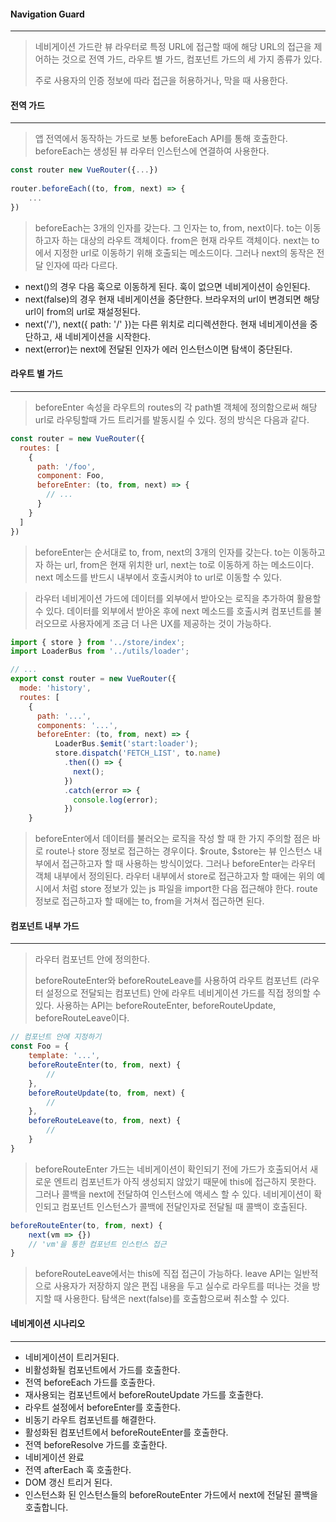 #### Navigation Guard

------

> 네비게이션 가드란 뷰 라우터로 특정 URL에 접근할 때에 해당 URL의 접근을 제어하는 것으로 전역 가드, 라우트 별 가드, 컴포넌트 가드의 세 가지 종류가 있다. 
>
> 주로 사용자의 인증 정보에 따라 접근을 허용하거나, 막을 때 사용한다.





#### 전역 가드

------

> 앱 전역에서 동작하는 가드로 보통 beforeEach API를 통해 호출한다. beforeEach는 생성된 뷰 라우터 인스턴스에 연결하여 사용한다.

```javascript
const router new VueRouter({...})
                            
router.beforeEach((to, from, next) => {
    ...
})
```

> beforeEach는 3개의 인자를 갖는다. 그 인자는 to, from, next이다. to는 이동하고자 하는 대상의 라우트 객체이다. from은 현재 라우트 객체이다. next는 to에서 지정한 url로 이동하기 위해 호출되는 메소드이다. 그러나 next의 동작은 전달 인자에 따라 다르다.

* next()의 경우 다음 훅으로 이동하게 된다.  훅이 없으면 네비게이션이 승인된다.
* next(false)의 경우 현재 네비게이션을 중단한다. 브라우저의 url이 변경되면 해당 url이 from의 url로 재설정된다.
* next('/'), next({ path: '/' })는 다른 위치로 리디렉션한다. 현재 네비게이션을 중단하고, 새 네비게이션을 시작한다.
* next(error)는 next에 전달된 인자가 에러 인스턴스이면 탐색이 중단된다.





#### 라우트 별 가드

------

> beforeEnter 속성을 라우트의 routes의 각 path별 객체에 정의함으로써 해당 url로 라우팅할때 가드 트리거를 발동시킬 수 있다. 정의 방식은 다음과 같다.

```javascript
const router = new VueRouter({
  routes: [
    {
      path: '/foo',
      component: Foo,
      beforeEnter: (to, from, next) => {
        // ...
      }
    }
  ]
})
```

> beforeEnter는 순서대로 to, from, next의 3개의 인자를 갖는다. to는 이동하고자 하는 url, from은 현재 위치한 url, next는 to로 이동하게 하는 메소드이다. next 메소드를 반드시 내부에서 호출시켜야 to url로 이동할 수 있다.



> 라우터 네비게이션 가드에 데이터를 외부에서 받아오는 로직을 추가하여 활용할 수 있다. 데이터를 외부에서 받아온 후에 next 메소드를 호출시켜 컴포넌트를 불러오므로 사용자에게 조금 더 나은 UX를 제공하는 것이 가능하다.

```javascript
import { store } from '../store/index'; 
import LoaderBus from '../utils/loader';

// ...
export const router = new VueRouter({
  mode: 'history',
  routes: [
    {
   	  path: '...',
      components: '...',
      beforeEnter: (to, from, next) => {
          LoaderBus.$emit('start:loader');
          store.dispatch('FETCH_LIST', to.name)
            .then(() => { 
              next(); 
            })
            .catch(error => {
              console.log(error);
            })
    }
```

> beforeEnter에서 데이터를 불러오는 로직을 작성 할 때 한 가지 주의할 점은 바로 route나 store 정보로 접근하는 경우이다. $route, $store는 뷰 인스턴스 내부에서 접근하고자 할 때 사용하는 방식이었다. 그러나 beforeEnter는 라우터 객체 내부에서 정의된다. 라우터 내부에서 store로 접근하고자 할 때에는 위의 예시에서 처럼 store 정보가 있는 js 파일을 import한 다음 접근해야 한다. route 정보로 접근하고자 할 때에는 to, from을 거쳐서 접근하면 된다.





#### 컴포넌트 내부 가드

------

> 라우터 컴포넌트 안에 정의한다.
>
> beforeRouteEnter와 beforeRouteLeave를 사용하여 라우트 컴포넌트 (라우터 설정으로 전달되는 컴포넌트) 안에 라우트 네비게이션 가드를 직접 정의할 수 있다. 사용하는 API는 beforeRouteEnter, beforeRouteUpdate, beforeRouteLeave이다. 

```javascript
// 컴포넌트 안에 지정하기
const Foo = {
	template: '...',
	beforeRouteEnter(to, from, next) {
        //
    },
    beforeRouteUpdate(to, from, next) {
        //
    },
    beforeRouteLeave(to, from, next) {
        //
    }
}
```



> beforeRouteEnter 가드는 네비게이션이 확인되기 전에 가드가 호출되어서 새로운 엔트리 컴포넌트가 아직 생성되지 않았기 때문에 this에 접근하지 못한다. 그러나 콜백을 next에 전달하여 인스턴스에 액세스 할 수 있다. 네비게이션이 확인되고 컴포넌트 인스턴스가 콜백에 전달인자로 전달될 때 콜백이 호출된다.

```javascript
beforeRouteEnter(to, from, next) {
	next(vm => {})
	// 'vm'을 통한 컴포넌트 인스턴스 접근
}
```



> beforeRouteLeave에서는 this에 직접 접근이 가능하다. leave API는 일반적으로 사용자가 저장하지 않은 편집 내용을 두고 실수로 라우트를 떠나는 것을 방지할 때 사용한다. 탐색은 next(false)를 호출함으로써 취소할 수 있다.





#### 네비게이션 시나리오

------

* 네비게이션이 트리거된다.
* 비활성화될 컴포넌트에서 가드를 호출한다.
* 전역 beforeEach 가드를 호출한다.
* 재사용되는 컴포넌트에서 beforeRouteUpdate 가드를 호출한다.
* 라우트 설정에서 beforeEnter를 호출한다.
* 비동기 라우트 컴포넌트를 해결한다.
* 활성화된 컴포넌트에서 beforeRouteEnter를 호출한다.
* 전역 beforeResolve 가드를 호출한다.
* 네비게이션 완료
* 전역 afterEach 훅 호출한다.
* DOM 갱신 트리거 된다.
* 인스턴스화 된 인스턴스들의 beforeRouteEnter 가드에서 next에 전달된 콜백을 호출합니다.